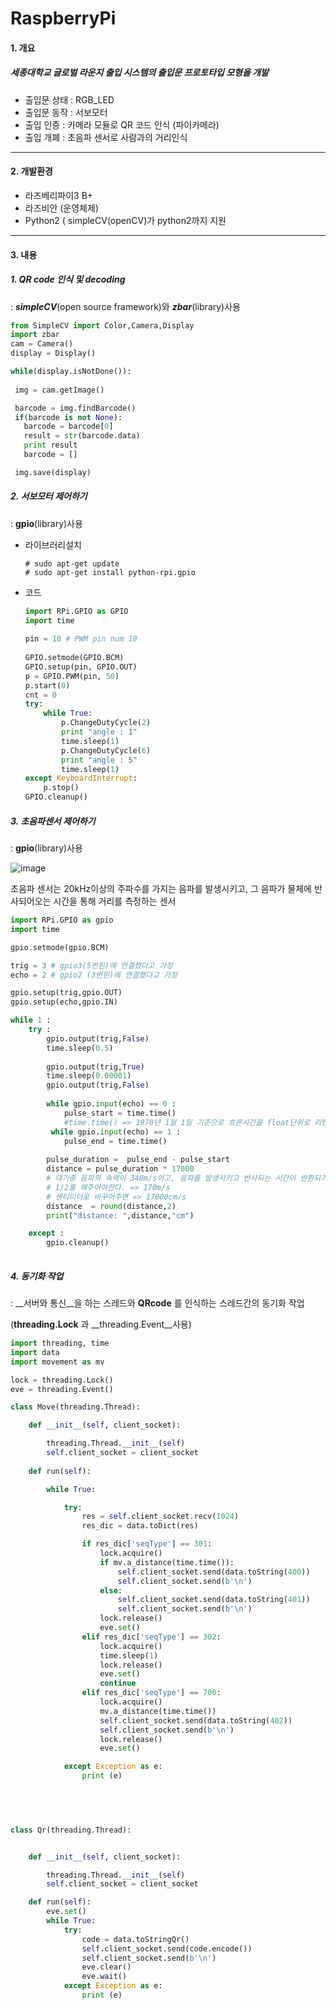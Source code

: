 # RaspberryPi

#### 1. 개요

##### 세종대학교 글로벌 라운지 출입 시스템의 출입문 프로토타입 모형을 개발

- 출입문 상태 : RGB_LED 
- 출입문 동작 : 서보모터
- 출입 인증 : 카메라 모듈로 QR 코드 인식 (파이카메라)
- 출입 개폐 : 초음파 센서로 사람과의 거리인식

---

#### 2. 개발환경

- 라즈베리파이3 B+
- 라즈비안 (운영체제)
- Python2 ( simpleCV(openCV)가 python2까지 지원 

---

#### 3. 내용

##### 1. QR code 인식 및 decoding

: ___simpleCV___(open source framework)와 ___zbar___(library)사용 

~~~python
from SimpleCV import Color,Camera,Display
import zbar
cam = Camera()  
display = Display() 

while(display.isNotDone()):
 
 img = cam.getImage() 

 barcode = img.findBarcode() 
 if(barcode is not None): 
   barcode = barcode[0] 
   result = str(barcode.data)
   print result 
   barcode = [] 

 img.save(display) 
~~~

##### 2. 서보모터 제어하기

: __gpio__(library)사용

* 라이브러리설치

  ~~~
  # sudo apt-get update
  # sudo apt-get install python-rpi.gpio
  ~~~

* 코드

  ~~~python
  import RPi.GPIO as GPIO
  import time
   
  pin = 18 # PWM pin num 18
   
  GPIO.setmode(GPIO.BCM)
  GPIO.setup(pin, GPIO.OUT)
  p = GPIO.PWM(pin, 50)
  p.start(0)
  cnt = 0
  try:
      while True:
          p.ChangeDutyCycle(2)
          print "angle : 1"
          time.sleep(1)
          p.ChangeDutyCycle(6)
          print "angle : 5"
          time.sleep(1)
  except KeyboardInterrupt:
      p.stop()
  GPIO.cleanup()
  ~~~

##### 3. 초음파센서 제어하기

:  __gpio__(library)사용

![image](https://user-images.githubusercontent.com/48287388/55797015-5d043900-5b06-11e9-8ab0-67a93332cfe1.png)

초음파 센서는 20kHz이상의 주파수를 가지는 음파를 발생시키고, 그 음파가 물체에 반사되어오는 시간을 통해 거리를 측정하는 센서

~~~python
import RPi.GPIO as gpio
import time

gpio.setmode(gpio.BCM)

trig = 3 # gpio3(5번핀)에 연결했다고 가정
echo = 2 # gpio2 (3번핀)에 연결했다고 가정

gpio.setup(trig,gpio.OUT)
gpio.setup(echo,gpio.IN)

while 1 :
    try :
        gpio.output(trig,False)
        time.sleep(0.5)
        
        gpio.output(trig,True)
        time.sleep(0.00001)
        gpio.output(trig,False) 
        
        while gpio.input(echo) == 0 :
            pulse_start = time.time()
            #time.time() => 1970년 1월 1일 기준으로 흐른시간을 float단위로 리턴
         while gpio.input(echo) == 1 :
            pulse_end = time.time()
        
        pulse_duration =  pulse_end - pulse_start
        distance = pulse_duration * 17000 
        # 대기중 음파의 속력이 340m/s이고, 음파를 발생시키고 반사되는 시간이 반환되기 때문에 
        # 1/2를 해주어야한다. => 170m/s
        # 센티미터로 바꾸어주면 => 17000cm/s
        distance  = round(distance,2)
        print("distance: ",distance,"cm")

    except :
        gpio.cleanup()
    
~~~

##### 4. 동기화 작업

:  __서버와 통신__을 하는 스레드와 __QRcode__ 를 인식하는 스레드간의 동기화 작업

 (__threading.Lock__ 과 __threading.Event__사용)

~~~python
import threading, time
import data
import movement as mv

lock = threading.Lock()
eve = threading.Event()

class Move(threading.Thread):

    def __init__(self, client_socket):

        threading.Thread.__init__(self)
        self.client_socket = client_socket
        
    def run(self):

        while True:

            try:
                res = self.client_socket.recv(1024)
                res_dic = data.toDict(res)

                if res_dic['seqType'] == 301:
                    lock.acquire()
                    if mv.a_distance(time.time()):
                        self.client_socket.send(data.toString(400))
                        self.client_socket.send(b'\n')
                    else:
                        self.client_socket.send(data.toString(401))
                        self.client_socket.send(b'\n')  
                    lock.release()
                    eve.set()
                elif res_dic['seqType'] == 302:
                    lock.acquire()               
                    time.sleep(1)
                    lock.release()
                    eve.set()
                    continue
                elif res_dic['seqType'] == 700:
                    lock.acquire()
                    mv.a_distance(time.time())
                    self.client_socket.send(data.toString(402))
                    self.client_socket.send(b'\n')
                    lock.release()
                    eve.set()

            except Exception as e:
                print (e)

 

 

class Qr(threading.Thread):


    def __init__(self, client_socket):

        threading.Thread.__init__(self)
        self.client_socket = client_socket

    def run(self):
        eve.set()
        while True:
            try:
                code = data.toStringQr()
                self.client_socket.send(code.encode())
                self.client_socket.send(b'\n')
                eve.clear()
                eve.wait()
            except Exception as e:
                print (e)

~~~


